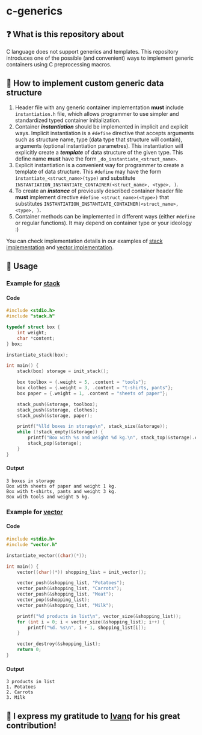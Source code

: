 # c-generics

## ❓ What is this repository about
C language does not support generics and templates. This repository introduces one of the possible (and convenient) ways to implement generic containers using C preprocessing macros.

## 🧰 How to implement custom generic data structure
1. Header file with any generic container implementation **must** include `instantiation.h` file, which allows programmer to use simpler and standardized typed container initialization.
2. Container ***instantiation*** should be implemented in implicit and explicit ways. Implicit instantiation is a `#define` directive that accepts arguments such as structure name, type (data type that structure will contain), arguments (optional instantiation parametres). This instantiation will explicitly create a ***template*** of data structure of the given type. This define name **must** have the form `_do_instantiate_<struct_name>`.
3. Explicit instantiation is a convenient way for programmer to create a template of data structure. This `#define` may have the form `instantiate_<struct_name>(type)` and substitute `INSTANTIATION_INSTANTIATE_CONTAINER(<struct_name>, <type>, )`.
4. To create an ***instance*** of previously described container header file **must** implement directive `#define <struct_name>(<type>)` that substitutes `INSTANTIATION_INSTANTIATE_CONTAINER(<struct_name>, <type>, )`.
5. Container methods can be implemented in different ways (either `#define` or regular functions). It may depend on container type or your ideology :)

You can check implementation details in our examples of [stack implementation](https://github.com/m0t9/c-generics/blob/master/stack.h) and [vector implementation](https://github.com/m0t9/c-generics/blob/master/vector.h).

## 🚩 Usage
### Example for [stack](https://github.com/m0t9/c-generics/blob/master/stack.h)
#### Code
```c
#include <stdio.h>
#include "stack.h"

typedef struct box {
    int weight;
    char *content;
} box;

instantiate_stack(box);

int main() {
    stack(box) storage = init_stack();

    box toolbox = {.weight = 5, .content = "tools"};
    box clothes = {.weight = 3, .content = "t-shirts, pants"};
    box paper = {.weight = 1, .content = "sheets of paper"};

    stack_push(&storage, toolbox);
    stack_push(&storage, clothes);
    stack_push(&storage, paper);

    printf("%lld boxes in storage\n", stack_size(&storage));
    while (!stack_empty(&storage)) {
        printf("Box with %s and weight %d kg.\n", stack_top(&storage).content, stack_top(&storage).weight);
        stack_pop(&storage);
    }
}
```
#### Output
```
3 boxes in storage
Box with sheets of paper and weight 1 kg.
Box with t-shirts, pants and weight 3 kg.
Box with tools and weight 5 kg.
```
### Example for [vector](https://github.com/m0t9/c-generics/blob/master/vector.h)
#### Code
```c
#include <stdio.h>
#include "vector.h"

instantiate_vector((char)(*));

int main() {
    vector((char)(*)) shopping_list = init_vector();

    vector_push(&shopping_list, "Potatoes");
    vector_push(&shopping_list, "Carrots");
    vector_push(&shopping_list, "Meat");
    vector_pop(&shopping_list);
    vector_push(&shopping_list, "Milk");

    printf("%d products in list\n", vector_size(&shopping_list));
    for (int i = 0; i < vector_size(&shopping_list); i++) {
        printf("%d. %s\n", i + 1, shopping_list[i]);
    }

    vector_destroy(&shopping_list);
    return 0;
}
```
#### Output
```
3 products in list
1. Potatoes
2. Carrots
3. Milk
```
## 🌟 I express my gratitude to [Ivanq](https://github.com/imachug) for his great contribution!

